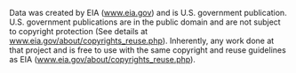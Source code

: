 Data was created by EIA (www.eia.gov) and is U.S. government publication. U.S. government publications are in the public domain and are not subject to copyright protection (See details at www.eia.gov/about/copyrights_reuse.php). Inherently, any work done at that project and is free to use with the same copyright and reuse guidelines as EIA (www.eia.gov/about/copyrights_reuse.php).